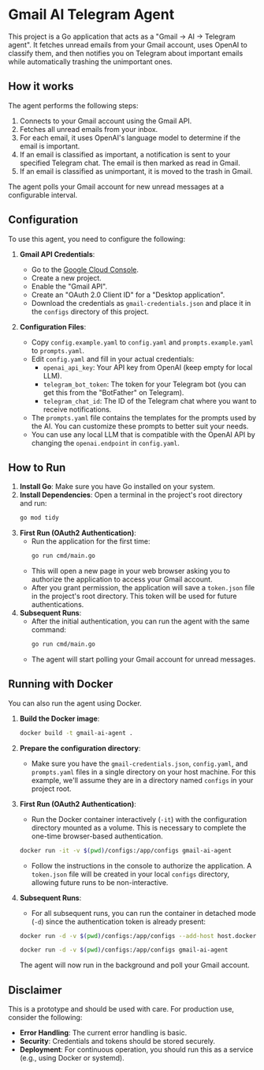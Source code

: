 # Gmail AI Telegram Agent

This project is a Go application that acts as a "Gmail → AI → Telegram agent". It fetches unread emails from your Gmail account, uses OpenAI to classify them, and then notifies you on Telegram about important emails while automatically trashing the unimportant ones.

## How it works

The agent performs the following steps:

1.  Connects to your Gmail account using the Gmail API.
2.  Fetches all unread emails from your inbox.
3.  For each email, it uses OpenAI's language model to determine if the email is important.
4.  If an email is classified as important, a notification is sent to your specified Telegram chat. The email is then marked as read in Gmail.
5.  If an email is classified as unimportant, it is moved to the trash in Gmail.

The agent polls your Gmail account for new unread messages at a configurable interval.

## Configuration

To use this agent, you need to configure the following:

1.  **Gmail API Credentials**:
    *   Go to the [Google Cloud Console](https://console.cloud.google.com/).
    *   Create a new project.
    *   Enable the "Gmail API".
    *   Create an "OAuth 2.0 Client ID" for a "Desktop application".
    *   Download the credentials as `gmail-credentials.json` and place it in the `configs` directory of this project.

2.  **Configuration Files**:
    *   Copy `config.example.yaml` to `config.yaml` and `prompts.example.yaml` to `prompts.yaml`.
    *   Edit `config.yaml` and fill in your actual credentials:
        *   `openai_api_key`: Your API key from OpenAI (keep empty for local LLM).
        *   `telegram_bot_token`: The token for your Telegram bot (you can get this from the "BotFather" on Telegram).
        *   `telegram_chat_id`: The ID of the Telegram chat where you want to receive notifications.
    *   The `prompts.yaml` file contains the templates for the prompts used by the AI. You can customize these prompts to better suit your needs.
    *   You can use any local LLM that is compatible with the OpenAI API by changing the `openai.endpoint` in `config.yaml`.

## How to Run

1.  **Install Go**: Make sure you have Go installed on your system.
2.  **Install Dependencies**: Open a terminal in the project's root directory and run:
    ```bash
    go mod tidy
    ```
3.  **First Run (OAuth2 Authentication)**:
    *   Run the application for the first time:
        ```bash
        go run cmd/main.go
        ```
    *   This will open a new page in your web browser asking you to authorize the application to access your Gmail account.
    *   After you grant permission, the application will save a `token.json` file in the project's root directory. This token will be used for future authentications.
4.  **Subsequent Runs**:
    *   After the initial authentication, you can run the agent with the same command:
        ```bash
        go run cmd/main.go
        ```
    *   The agent will start polling your Gmail account for unread messages.

## Running with Docker

You can also run the agent using Docker.

1.  **Build the Docker image**:
    ```bash
    docker build -t gmail-ai-agent .
    ```

2.  **Prepare the configuration directory**:
    *   Make sure you have the `gmail-credentials.json`, `config.yaml`, and `prompts.yaml` files in a single directory on your host machine. For this example, we'll assume they are in a directory named `configs` in your project root.

3.  **First Run (OAuth2 Authentication)**:
    *   Run the Docker container interactively (`-it`) with the configuration directory mounted as a volume. This is necessary to complete the one-time browser-based authentication.
    ```bash
    docker run -it -v $(pwd)/configs:/app/configs gmail-ai-agent
    ```
    *   Follow the instructions in the console to authorize the application. A `token.json` file will be created in your local `configs` directory, allowing future runs to be non-interactive.

4.  **Subsequent Runs**:
    *   For all subsequent runs, you can run the container in detached mode (`-d`) since the authentication token is already present:
    ```bash Windows/Mac OS
    docker run -d -v $(pwd)/configs:/app/configs --add-host host.docker.internal:$(ip addr show docker0 | grep -Po 'inet \K[\d.]+') gmail-ai-agent
    ```
    ```bash Linux
    docker run -d -v $(pwd)/configs:/app/configs gmail-ai-agent
    ```
    The agent will now run in the background and poll your Gmail account.

## Disclaimer

This is a prototype and should be used with care. For production use, consider the following:

*   **Error Handling**: The current error handling is basic.
*   **Security**: Credentials and tokens should be stored securely.
*   **Deployment**: For continuous operation, you should run this as a service (e.g., using Docker or systemd).
